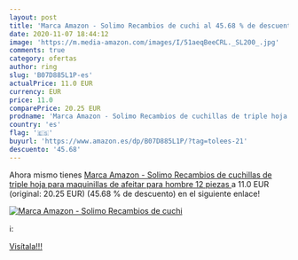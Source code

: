 ```yaml
---
layout: post
title: 'Marca Amazon - Solimo Recambios de cuchi al 45.68 % de descuento'
date: 2020-11-07 18:44:12
image: 'https://m.media-amazon.com/images/I/51aeqBeeCRL._SL200_.jpg'
comments: true
category: ofertas
author: ring
slug: 'B07D885L1P-es'
actualPrice: 11.0 EUR
currency: EUR
price: 11.0
comparePrice: 20.25 EUR
prodname: 'Marca Amazon - Solimo Recambios de cuchillas de triple hoja para maquinillas de afeitar para hombre  12 piezas '
country: 'es'
flag: '🇪🇸'
buyurl: 'https://www.amazon.es/dp/B07D885L1P/?tag=tolees-21'
descuento: '45.68'
---
```


Ahora mismo tienes [Marca Amazon - Solimo Recambios de cuchillas de triple hoja para maquinillas de afeitar para hombre  12 piezas ](https://www.amazon.es/dp/B07D885L1P/?tag=tolees-21) a 11.0 EUR (original: 20.25 EUR) (45.68 %  de descuento) en el siguiente enlace!

[![Marca Amazon - Solimo Recambios de cuchi](https://m.media-amazon.com/images/I/51aeqBeeCRL._SL200_.jpg)](https://www.amazon.es/dp/B07D885L1P/?tag=tolees-21)

ℹ️:


[Visítala!!!](https://www.amazon.es/dp/B07D885L1P/?tag=tolees-21)
